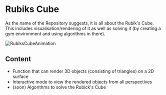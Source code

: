 # Rubiks Cube

As the name of the Repository suggests, it is all about the Rubik's Cube. This includes visualisation/rendering of it as well as solving it (by creating a gym environment and using algorithms in there). 

![RubiksCubeAnimation](/img/rubiksCubeAnimation.gif)

## Content

- Function that can render 3D objects (consisting of triangles) on a 2D surface
- Interactive mode to view the rendered objects from all perspectives
- (soon) Algorithms to solve the Rubick's Cube
